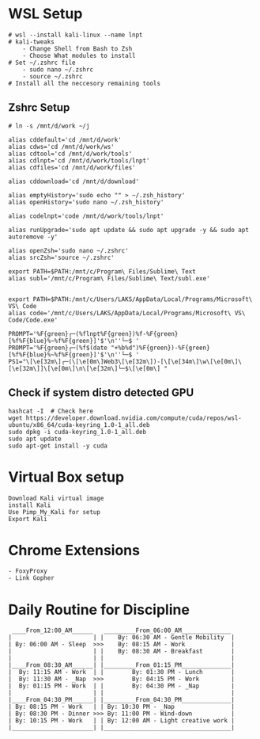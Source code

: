 # WSL Setup

    # wsl --install kali-linux --name lnpt
    # kali-tweaks
        - Change Shell from Bash to Zsh
        - Choose What modules to install
    # Set ~/.zshrc file
        - sudo nano ~/.zshrc
        - source ~/.zshrc
    # Install all the neccesory remaining tools

## Zshrc Setup

    # ln -s /mnt/d/work ~/j

    alias cddefault='cd /mnt/d/work'
    alias cdws='cd /mnt/d/work/ws'
    alias cdtool='cd /mnt/d/work/tools'
    alias cdlnpt='cd /mnt/d/work/tools/lnpt'
    alias cdfiles='cd /mnt/d/work/files'

    alias cddownload='cd /mnt/d/download'

    alias emptyHistory='sudo echo "" > ~/.zsh_history'
    alias openHistory='sudo nano ~/.zsh_history'

    alias codelnpt='code /mnt/d/work/tools/lnpt'

    alias runUpgrade='sudo apt update && sudo apt upgrade -y && sudo apt autoremove -y'

    alias openZsh='sudo nano ~/.zshrc'
    alias srcZsh='source ~/.zshrc'

    export PATH=$PATH:/mnt/c/Program\ Files/Sublime\ Text
    alias subl='/mnt/c/Program\ Files/Sublime\ Text/subl.exe'


    export PATH=$PATH:/mnt/c/Users/LAKS/AppData/Local/Programs/Microsoft\ VS\ Code
    alias code='/mnt/c/Users/LAKS/AppData/Local/Programs/Microsoft\ VS\ Code/Code.exe'

    PROMPT='%F{green}┌─(%flnpt%F{green})%f-%F{green}[%f%F{blue}%~%f%F{green}]'$'\n''└─$ '
    PROMPT='%F{green}┌─(%f$(date "+%b%d")%F{green})-%F{green}[%f%F{blue}%~%f%F{green}]'$'\n''└─$ '
    PS1="\[\e[32m\]┌─(\[\e[0m\]Web3\[\e[32m\])-[\[\e[34m\]\w\[\e[0m\]\[\e[32m\]]\[\e[0m\]\n\[\e[32m\]└─$\[\e[0m\] "

## Check if system distro detected GPU

    hashcat -I  # Check here
    wget https://developer.download.nvidia.com/compute/cuda/repos/wsl-ubuntu/x86_64/cuda-keyring_1.0-1_all.deb
    sudo dpkg -i cuda-keyring_1.0-1_all.deb
    sudo apt update
    sudo apt-get install -y cuda

# Virtual Box setup

    Download Kali virtual image
    install Kali
    Use Pimp_My_Kali for setup
    Export Kali

# Chrome Extensions

    - FoxyProxy
    - Link Gopher



# Daily Routine for Discipline

     ____From_12:00_AM______   _________From_06:00_AM______________
    |    			        | |    By: 06:30 AM - Gentle Mobility  |
    | By: 06:00 AM - Sleep  >>>    By: 08:15 AM - Work	           |
    | 			            | |    By: 08:30 AM - Breakfast        |
    | 			            | | 				                   |
    |____From_08:30_AM______| |_________From_01:15_PM______________|
    |  By: 11:15 AM - Work  | |        By: 01:30 PM - Lunch        |
    |  By: 11:30 AM - _Nap  >>>        By: 04:15 PM - Work         |
    |  By: 01:15 PM - Work  | |        By: 04:30 PM - _Nap         |
    | 			            | | 				                   |
    |____From_04:30_PM______| |_________From_04:30_PM______________|
    | By: 08:15 PM - Work 	| | By: 10:30 PM - _Nap     	       |
    | By: 08:30 PM - Dinner	>>> By: 11:00 PM - Wind-down 	       |
    | By: 10:15 PM - Work	| | By: 12:00 AM - Light creative work |
    |_______________________| |____________________________________|